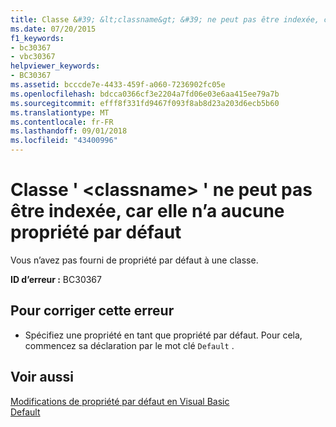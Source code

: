 ```yaml
---
title: Classe &#39; &lt;classname&gt; &#39; ne peut pas être indexée, car elle n’a aucune propriété par défaut
ms.date: 07/20/2015
f1_keywords:
- bc30367
- vbc30367
helpviewer_keywords:
- BC30367
ms.assetid: bcccde7e-4433-459f-a060-7236902fc05e
ms.openlocfilehash: bdcca0366cf3e2204a7fd06e03e6aa415ee79a7b
ms.sourcegitcommit: efff8f331fd9467f093f8ab8d23a203d6ecb5b60
ms.translationtype: MT
ms.contentlocale: fr-FR
ms.lasthandoff: 09/01/2018
ms.locfileid: "43400996"
---
```

# <a name="class-39ltclassnamegt39-cannot-be-indexed-because-it-has-no-default-property"></a>Classe &#39; &lt;classname&gt; &#39; ne peut pas être indexée, car elle n’a aucune propriété par défaut
Vous n’avez pas fourni de propriété par défaut à une classe.  
  
 **ID d’erreur :** BC30367  
  
## <a name="to-correct-this-error"></a>Pour corriger cette erreur  
  
-   Spécifiez une propriété en tant que propriété par défaut. Pour cela, commencez sa déclaration par le mot clé `Default` .  
  
## <a name="see-also"></a>Voir aussi  
 [Modifications de propriété par défaut en Visual Basic](https://msdn.microsoft.com/library/9b8cfad7-40ac-4b83-affb-1ff781755a4c)  
 [Default](../../visual-basic/language-reference/modifiers/default.md)
